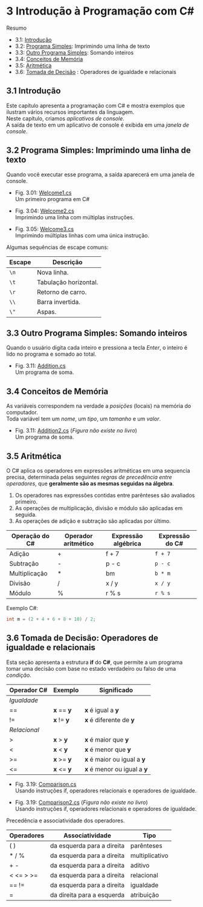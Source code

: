 # 3 Introdução à Programação com **C#**

Resumo

- 3.1: [Introdução](#31-introdução)
- 3.2: [Programa Simples](#32-programa-simples-imprimindo-uma-linha-de-texto): Imprimindo uma linha de texto
- 3.3: [Outro Programa Simples](#33-outro-programa-simples-somando-inteiros): Somando inteiros
- 3.4: [Conceitos de Memória](#34-conceitos-de-memória)
- 3.5: [Aritmética](#35-aritmética)
- 3.6: [Tomada de Decisão](#36-tomada-de-decisão-operadores-de-igualdade-e-relacionais)
: Operadores de igualdade e relacionais

## 3.1 Introdução

Este capítulo apresenta a programação com C# e mostra exemplos que ilustram vários recursos importantes da linguagem.\
Neste capítulo, criamos *aplicativos de console*.\
A saída de texto em um aplicativo de console é exibida em uma *janela de console*.

## 3.2 Programa Simples: Imprimindo uma linha de texto

Quando você executar esse programa, a saída aparecerá em uma janela de console.

- Fig. 3.01: [Welcome1.cs](Fig-3.01%20-%20Welcome1.cs)\
Um primeiro programa em C#

- Fig. 3.04: [Welcome2.cs](./Fig-3.04%20-%20Welcome2.cs)\
Imprimindo uma linha com múltiplas instruções.

- Fig. 3.05: [Welcome3.cs](./Fig-3.05%20-%20Welcome3.cs)\
Imprimindo múltiplas linhas com uma única instrução.

Algumas sequências de escape comuns:

| Escape | Descrição             |
| ------ | --------------------- |
| ``\n`` | Nova linha.           |
| ``\t`` | Tabulação horizontal. |
| ``\r`` | Retorno de carro.     |
| ``\\`` | Barra invertida.      |
| ``\"`` | Aspas.                |

## 3.3 Outro Programa Simples: Somando inteiros

Quando o usuário digita cada inteiro e pressiona a tecla *Enter*, o inteiro é lido no programa e somado ao total.

- Fig. 3.11: [Addition.cs](./Fig-3.11%20-%20Addition.cs)\
Um programa de soma.

## 3.4 Conceitos de Memória

As variáveis correspondem na verdade a *posições* (locais) na memória do computador.\
Toda variável tem um *nome*, um *tipo*, um *tamanho* e um *valor*.

- Fig. 3.11: [Addition2.cs](./Fig-3.11%20-%20Addition2.cs) (*Figura não existe no livro*)\
Um programa de soma.

## 3.5 Aritmética

O C# aplica os operadores em expressões aritméticas em uma sequencia precisa, determinada pelas seguintes *regras de precedência entre operadores*, que **geralmente são as mesmas seguidas na álgebra**.

1. Os operadores nas expressões contidas entre parênteses são avaliados primeiro.
2. As operações de multiplicação, divisão e módulo são aplicadas em seguida.
3. As operações de adição e subtração são aplicadas por último.

| Operação do C# | Operador aritmético | Expressão algébrica | Expressão do C# |
| -------------- | ------------------- | ------------------- | --------------- |
| Adição         | +                   | f + 7               | ``f + 7``       |
| Subtração      | -                   | p - c               | ``p - c``       |
| Multiplicação  | *                   | bm                  | ``b * m``       |
| Divisão        | /                   | x / y               | ``x / y``       |
| Módulo         | %                   | r % s               | ``r % s``       |

Exemplo C#:

````csharp
int m = (2 + 4 + 6 + 8 + 10) / 2;
````

## 3.6 Tomada de Decisão: Operadores de igualdade e relacionais

Esta seção apresenta a estrutura **if** do **C#**, que permite a um programa tomar uma decisão com base no estado verdadeiro ou falso de uma *condição*.

| Operador C#  | Exemplo        | Significado                    |
| ------------ | -------------- | ------------------------------ |
| *Igualdade*  |                |                                |
| ==           | **x** == **y** | **x** é igual a **y**          |
| !=           | **x** != **y** | **x** é diferente de **y**     |
| *Relacional* |                |                                |
| >            | **x** > **y**  | **x** é maior que **y**        |
| <            | **x** < **y**  | **x** é menor que **y**        |
| >=           | **x** >= **y** | **x** é maior ou igual a **y** |
| <=           | **x** <= **y** | **x** é menor ou igual a **y** |

- Fig. 3.19: [Comparison.cs](./Fig-3.19%20-%20Comparison.cs)\
Usando instruções if, operadores relacionais e operadores de igualdade.

- Fig. 3.19: [Comparison2.cs](./Fig-3.19%20-%20Comparison2.cs) (*Figura não existe no livro*)\
Usando instruções if, operadores relacionais e operadores de igualdade.

Precedência e associatividade dos operadores.

| Operadores | Associatividade            | Tipo           |
| ---------- | -------------------------- | -------------- |
| ( )        | da esquerda para a direita | parênteses     |
| * / %      | da esquerda para a direita | multiplicativo |
| + -        | da esquerda para a direita | aditivo        |
| < <= > >=  | da esquerda para a direita | relacional     |
| == !=      | da esquerda para a direita | igualdade      |
| =          | da direita para a esquerda | atribuição     |
